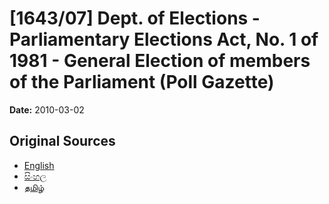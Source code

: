 # [1643/07] Dept. of Elections - Parliamentary Elections Act, No. 1 of 1981 - General Election of members of the Parliament (Poll Gazette)

**Date:** 2010-03-02

## Original Sources

- [English](https://documents.gov.lk/view/extra-gazettes/2010/3/1643-07_E.pdf)
- [සිංහල](https://documents.gov.lk/view/extra-gazettes/2010/3/1643-07_S.pdf)
- [தமிழ்](https://documents.gov.lk/view/extra-gazettes/2010/3/1643-07_T.pdf)
